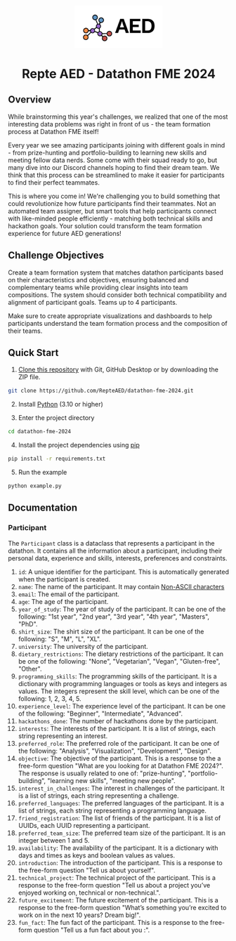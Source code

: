 <div align="center">
    <img src="public/aed_logo.png" width="200" alt="AED logo" />
    <h1>Repte AED - Datathon FME 2024</h1>
</div>

## Overview

While brainstorming this year's challenges, we realized that one of the most interesting data problems was right in front of us - the team formation process at Datathon FME itself! 

Every year we see amazing participants joining with different goals in mind - from prize-hunting and portfolio-building to learning new skills and meeting fellow data nerds. Some come with their squad ready to go, but many dive into our Discord channels hoping to find their dream team. We think that this process can be streamlined to make it easier for participants to find their perfect teammates.

This is where you come in! We're challenging you to build something that could revolutionize how future participants find their teammates. Not an automated team assigner, but smart tools that help participants connect with like-minded people efficiently - matching both technical skills and hackathon goals. Your solution could transform the team formation experience for future AED generations!


## Challenge Objectives

Create a team formation system that matches datathon participants based on their characteristics and objectives, ensuring balanced and complementary teams while providing clear insights into team compositions. The system should consider both technical compatibility and alignment of participant goals. Teams up to 4 participants.

Make sure to create appropriate visualizations and dashboards to help participants understand the team formation process and the composition of their teams.

## Quick Start

1. [Clone this repository](https://docs.github.com/en/repositories/creating-and-managing-repositories/cloning-a-repository) with Git, GitHub Desktop or by downloading the ZIP file.

```bash
git clone https://github.com/RepteAED/datathon-fme-2024.git
```

2. Install [Python](https://www.python.org/downloads/) (3.10 or higher)

3. Enter the project directory

```bash
cd datathon-fme-2024
```

4. Install the project dependencies using [pip](https://pip.pypa.io/en/stable/getting-started/)

```bash
pip install -r requirements.txt
```

5. Run the example

```bash
python example.py
```

## Documentation

### Participant

The `Participant` class is a dataclass that represents a participant in the datathon. It contains all the information about a participant, including their personal data, experience and skills, interests, preferences and constraints.

1. `id`: A unique identifier for the participant. This is automatically generated when the participant is created.
2. `name`: The name of the participant. It may contain [Non-ASCII characters](https://blog.jpalardy.com/posts/dealing-with-non-ascii-characters/)
3. `email`: The email of the participant.
4. `age`: The age of the participant.
5. `year_of_study`: The year of study of the participant. It can be one of the following: "1st year", "2nd year", "3rd year", "4th year", "Masters", "PhD".
6. `shirt_size`: The shirt size of the participant. It can be one of the following: "S", "M", "L", "XL".
7. `university`: The university of the participant.
8. `dietary_restrictions`: The dietary restrictions of the participant. It can be one of the following: "None", "Vegetarian", "Vegan", "Gluten-free", "Other".
9. `programming_skills`: The programming skills of the participant. It is a dictionary with programming languages or tools as keys and integers as values. The integers represent the skill level, which can be one of the following: 1, 2, 3, 4, 5.
10. `experience_level`: The experience level of the participant. It can be one of the following: "Beginner", "Intermediate", "Advanced".
11. `hackathons_done`: The number of hackathons done by the participant.
12. `interests`: The interests of the participant. It is a list of strings, each string representing an interest. 
13. `preferred_role`: The preferred role of the participant. It can be one of the following: "Analysis", "Visualization", "Development", "Design".
14. `objective`: The objective of the participant. This is a response to the a free-form question "What are you looking for at Datathon FME 2024?". The response is usually related to one of: "prize-hunting", "portfolio-building", "learning new skills", "meeting new people".
15. `interest_in_challenges`: The interest in challenges of the participant. It is a list of strings, each string representing a challenge. 
16. `preferred_languages`: The preferred languages of the participant. It is a list of strings, each string representing a programming language.
17. `friend_registration`: The list of friends of the participant. It is a list of UUIDs, each UUID representing a participant.
18. `preferred_team_size`: The preferred team size of the participant. It is an integer between 1 and 5.
19. `availability`: The availability of the participant. It is a dictionary with days and times as keys and boolean values as values.
20. `introduction`: The introduction of the participant. This is a response to the free-form question "Tell us about yourself".
21. `technical_project`: The technical project of the participant. This is a response to the free-form question "Tell us about a project you’ve enjoyed working on, technical or non-technical.".
22. `future_excitement`: The future excitement of the participant. This is a response to the free-form question "What’s something you’re excited to work on in the next 10 years? Dream big!".
23. `fun_fact`: The fun fact of the participant. This is a response to the free-form question "Tell us a fun fact about you :".
